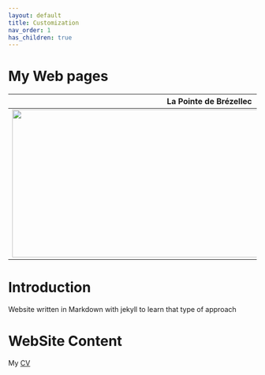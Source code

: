 ```yaml
---
layout: default
title: Customization
nav_order: 1
has_children: true
---
```


#  My  Web pages

| **La Pointe de Brézellec**                                        |
|-------------------------------------------------------------|
| <img src="media/P5170270_DxO.jpg" width="800" height="300"> |


# Introduction

Website written in Markdown with jekyll to learn that type of approach

# WebSite Content

My  [CV](cv.md)


